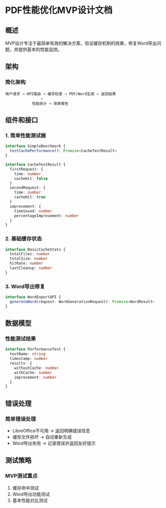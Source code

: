 # PDF性能优化MVP设计文档

## 概述

MVP设计专注于最简单有效的解决方案，验证缓存机制的效果，修复Word导出问题，并提供基本的性能监控。

## 架构

### 简化架构
```
用户请求 → API路由 → 缓存检查 → PDF/Word生成 → 返回结果
                ↓
            性能统计 → 简单报告
```

## 组件和接口

### 1. 简单性能测试器

```typescript
interface SimpleBenchmark {
  testCachePerformance(): Promise<CacheTestResult>
}

interface CacheTestResult {
  firstRequest: {
    time: number
    cacheHit: false
  }
  secondRequest: {
    time: number
    cacheHit: true
  }
  improvement: {
    timeSaved: number
    percentageImprovement: number
  }
}
```

### 2. 基础缓存状态

```typescript
interface BasicCacheStats {
  totalFiles: number
  totalSize: number
  hitRate: number
  lastCleanup: number
}
```

### 3. Word导出修复

```typescript
interface WordExportAPI {
  generateWord(request: WordGenerationRequest): Promise<WordResult>
}
```

## 数据模型

### 性能测试结果
```typescript
interface PerformanceTest {
  testName: string
  timestamp: number
  results: {
    withoutCache: number
    withCache: number
    improvement: number
  }
}
```

## 错误处理

### 简单错误处理
- LibreOffice不可用 → 返回明确错误信息
- 缓存文件损坏 → 自动重新生成
- Word导出失败 → 记录错误并返回友好提示

## 测试策略

### MVP测试重点
1. 缓存命中测试
2. Word导出功能测试
3. 基本性能对比测试